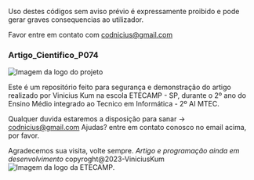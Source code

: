  Uso destes códigos sem aviso prévio é expressamente proibido e pode gerar graves consequencias ao utilizador.

 Favor entre em contato com codnicius@gmail.com

### Artigo_Cientifico_P074
![Imagem da logo do projeto](https://blog.positivocasainteligente.com.br/wp-content/uploads/2020/07/1-5-1024x577.jpg)

  Este é um repositório feito para segurança e demonstração do artigo realizado por
  Vinicius Kum na escola ETECAMP - SP, durante o 2º ano do Ensino Médio integrado ao
  Tecnico em Informática - 2º AI MTEC.

  Qualquer duvida estaremos a disposição para sanar -> codnicius@gmail.com
  Ajudas? entre em contato conosco no email acima, por favor.

  Agradecemos sua visita, volte sempre.
 *Artigo e programação ainda em desenvolvimento*
  copyroght@2023-ViniciusKum
![Imagem da logo da ETECAMP]([https://etecamp.com.br/ETEC/wp/](https://yt3.googleusercontent.com/ytc/APkrFKaLQBRZkwdU6jrTkMiVhJzLrVKrdIdS8KefIjSr=s900-c-k-c0x00ffffff-no-rj)https://yt3.googleusercontent.com/ytc/APkrFKaLQBRZkwdU6jrTkMiVhJzLrVKrdIdS8KefIjSr=s900-c-k-c0x00ffffff-no-rj).
